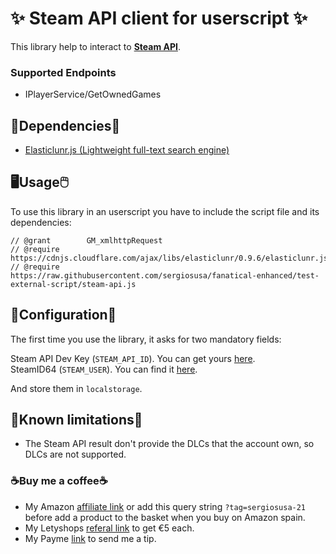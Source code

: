 # ✨ Steam API client for userscript ✨

This library help to interact to **[Steam API](https://steamcommunity.com/dev)**.

### Supported Endpoints

- IPlayerService/GetOwnedGames

## 📌Dependencies📎

- [Elasticlunr.js (Lightweight full-text search engine)](http://elasticlunr.com/)

## 🖥Usage🖱️

To use this library in an userscript you have to include the script file and its dependencies:

```
// @grant        GM_xmlhttpRequest
// @require      https://cdnjs.cloudflare.com/ajax/libs/elasticlunr/0.9.6/elasticlunr.js
// @require      https://raw.githubusercontent.com/sergiosusa/fanatical-enhanced/test-external-script/steam-api.js
```

## 🔧Configuration🔧

The first time you use the library, it asks for two mandatory fields:

Steam API Dev Key (<code>STEAM_API_ID</code>). You can get yours [here](https://steamcommunity.com/dev/apikey).  
SteamID64 (<code>STEAM_USER</code>). You can find it [here](https://steamid.io).

And store them in ``localstorage``.

## 🐛Known limitations🐛

- The Steam API result don't provide the DLCs that the account own, so DLCs are not supported.

### ☕Buy me a coffee☕

- My Amazon [affiliate link](https://amazon.es/?tag=sergiosusa-21) or add this query string ``?tag=sergiosusa-21`` before add a product to the basket when you buy on Amazon spain.
- My Letyshops [referal link](https://letyshops.com/es/winwin?ww=17530599) to get €5 each.
- My Payme [link](https://paypal.me/sergiosusa?locale.x=es_ES) to send me a tip.